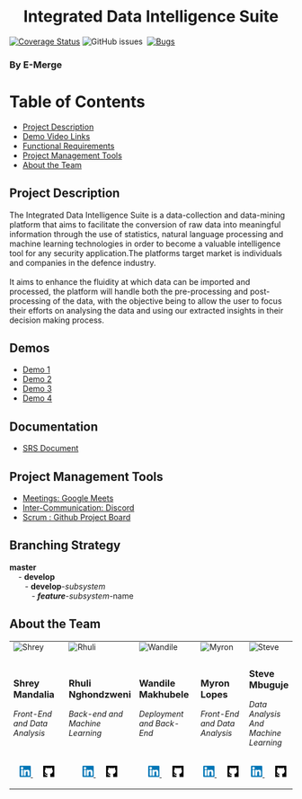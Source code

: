 <div align="center"> <h1> Integrated Data Intelligence Suite </h1> </div>

[![Coverage Status](https://coveralls.io/repos/github/COS301-SE-2021/Integrated-Data-Intelligence-Suite/badge.svg?branch=master)](https://coveralls.io/github/COS301-SE-2021/Integrated-Data-Intelligence-Suite?branch=master) ![GitHub issues](https://img.shields.io/github/issues/COS301-SE-2021/Integrated-Data-Intelligence-Suite) &nbsp;[![Bugs](https://sonarcloud.io/api/project_badges/measure?project=COS301-SE-2021_Integrated-Data-Intelligence-Suite&metric=bugs)](https://sonarcloud.io/dashboard?id=COS301-SE-2021_Integrated-Data-Intelligence-Suite)





<h3>By E-Merge</h3>

# Table of Contents
- [Project Description](#project-overview)
- [Demo Video Links](#demo-video-links)
- [Functional Requirements](#srs)
- [Project Management Tools](#project-board)
- [About the Team](#about-members)

<a name="project-overview"></a>
## Project Description
The Integrated Data Intelligence Suite is a data-collection and data-mining platform that aims to facilitate the conversion of raw data into meaningful information through the use of statistics, natural language processing and machine learning technologies in order to become a valuable intelligence tool for any security application.The platforms target market is individuals and companies in the defence industry.
<br><br>
It aims to enhance the fluidity at which data can be imported and processed, the platform will handle both the pre-processing and post-processing of the data, with the objective being to allow the user to focus their efforts on analysing the data and using our extracted insights in their decision making process.

<a name="demo-video-links"></a>
## Demos
* [Demo 1](https://drive.google.com/drive/folders/1lFnGthxIPIuZHPTG4wG-Ffy6VKT2yWHK?usp=sharing)
* [Demo 2]()
* [Demo 3]()
* [Demo 4]()

<a name="srs"></a>
## Documentation
* [SRS Document](https://www.overleaf.com/read/wqrzstnshqpt)

<a name="project-board"></a>
## Project Management Tools
* [Meetings: Google Meets]()
* [Inter-Communication: Discord]()
* [Scrum : Github Project Board](https://github.com/COS301-SE-2021/Integrated-Data-Intelligence-Suite/projects/8)

<a name="branching strategy"></a>
## Branching Strategy
**master** <br>
&nbsp;&nbsp;&nbsp; - **develop** <br>
&nbsp;&nbsp;&nbsp;&nbsp;&nbsp;&nbsp; - **develop**-*subsystem* <br>
&nbsp;&nbsp;&nbsp;&nbsp;&nbsp;&nbsp;&nbsp;&nbsp;&nbsp; - ***feature***-*subsystem*-name

<a name="about-members"></a>
## About the Team

<!-- <h2 align="center">Contact on</h2> -->

<!-- <p align="center">
  <a href="https://www.linkedin.com/in/akshat-tamrakar">
    <img  alt="Linkedin" width="15px" src="https://raw.githubusercontent.com/dev-akshat/archive/main/images/svgs/social_media/linkedin.svg"/>
  &nbsp&nbsp&nbsp&nbsp
  <a href="https://github.com/dev-akshat">
    <img alt="GitHub" width="15px" src="https://raw.githubusercontent.com/dev-akshat/archive/main/images/svgs/social_media/github.svg"/>
  </a>
</p> -->


<table>
<tr>
  <td style="width: 25%;">
    <img alt="Shrey" src="https://i.imgur.com/sX6JNYi.jpg" width="200pt">
  </td>
  <td style="width: 25%;">
    <img alt="Rhuli" src="https://media-exp3.licdn.com/dms/image/C4D03AQFPjkvXxyQa2A/profile-displayphoto-shrink_800_800/0/1622998182638?e=1628726400&v=beta&t=EfToBL0VX5o8tmkDrypVcaeCgjrO8rbTugAvmRIavTg" width="200pt">
  </td>
  <td style="width: 25%;">
    <img alt="Wandile" src="https://media-exp1.licdn.com/dms/image/C4D03AQF9xmaPIT4sGA/profile-displayphoto-shrink_800_800/0/1613066923973?e=1628121600&v=beta&t=pI14hAWqRKAxs6mTpmSy6wBnAYdCtkxFk4sMss2SSts" width="200pt" >
  </td>
  <td style="width: 25%;">
    <img alt="Myron" src="https://github.com/myronlopes-tuks/myronlopes-tuks.github.io/blob/main/formal_shadow.jpg" width="200pt">
  </td>
  <td style="width: 25%;">
    <img alt="Steve" src="https://media-exp3.licdn.com/dms/image/C5603AQFu0hLlJM_kAg/profile-displayphoto-shrink_800_800/0/1618570420545?e=1628726400&v=beta&t=ttnSEtIGAVcnokld3u7jrSib4DcsS_n9U2j3FB4v_uE" width="200pt">
  </td>
</tr>

<tr>
  <td style="width: 25%;">
    <h3>Shrey Mandalia</h3>
    <p><em>Front-End and Data Analysis</em></p>
  </td>

   <td style="width: 25%;">
    <h3>Rhuli Nghondzweni</h3>
    <p><em>Back-end and Machine Learning</em></p>
  </td>

  <td style="width: 25%;">
    <h3>Wandile Makhubele</h3>
    <p><em>Deployment and Back-End</em></p>
  </td>
  
  <td style="width: 25%">
    <h3>Myron Lopes</h3>
    <p><em>Front-End and Data Analysis</em></p>
  </td>

  <td style="width: 25%;">
    <h3>Steve Mbuguje</h3>
    <p><em>Data Analysis And Machine Learning</em></p>
  </td>

</tr>

<tr>
  <td>
    <p><p align="center">
      <a href="https://www.linkedin.com/in/shrey-mandalia-5b9a961b8/">
        <img  alt="Linkedin" width="20px" src="https://raw.githubusercontent.com/dev-akshat/archive/main/images/svgs/social_media/linkedin.svg"/>
      </a>
      &nbsp&nbsp&nbsp&nbsp
      <a href="https://github.com/dev-akshat">
        <img alt="GitHub" width="20px" src="https://raw.githubusercontent.com/dev-akshat/archive/main/images/svgs/social_media/github.svg"/>
      </a>
    </p></p>
  </td>

  <td>
    <p><p align="center">
      <a href="https://www.linkedin.com/in/rhuli-nghondzweni-28a0a6210/">
        <img  alt="Linkedin" width="20px" src="https://raw.githubusercontent.com/dev-akshat/archive/main/images/svgs/social_media/linkedin.svg"/>
      </a>
      &nbsp&nbsp&nbsp&nbsp
      <a href="https://github.com/u18003517-Rhuli">
        <img alt="GitHub" width="20px" src="https://raw.githubusercontent.com/dev-akshat/archive/main/images/svgs/social_media/github.svg"/>
      </a>
    </p></p>
  </td>

  <td>
    <p><p align="center">
      <a href="https://www.linkedin.com/in/wandile-makhubele-4a2579131">
        <img  alt="Linkedin" width="20px" src="https://raw.githubusercontent.com/dev-akshat/archive/main/images/svgs/social_media/linkedin.svg"/>
      </a>
      &nbsp&nbsp&nbsp&nbsp
      <a href="https://github.com/abDivergent">
        <img alt="GitHub" width="20px" src="https://raw.githubusercontent.com/dev-akshat/archive/main/images/svgs/social_media/github.svg"/>
      </a>
    </p></p>
  </td>

  <td>
    <p><p align="center">
      <a href="https://www.linkedin.com/in/myron-lopes/">
        <img  alt="Linkedin" width="20px" src="https://raw.githubusercontent.com/dev-akshat/archive/main/images/svgs/social_media/linkedin.svg"/>
      </a>
      &nbsp&nbsp&nbsp&nbsp
      <a href="https://github.com/myronlopes-tuks">
        <img alt="GitHub" width="20px" src="https://raw.githubusercontent.com/dev-akshat/archive/main/images/svgs/social_media/github.svg"/>
      </a>
    </p></p>
  </td>
  
  <td>
    <p><p align="center">
      <a href="https://www.linkedin.com/in/steve-mbuguje-851b1520b/">
        <img  alt="Linkedin" width="20px" src="https://raw.githubusercontent.com/dev-akshat/archive/main/images/svgs/social_media/linkedin.svg"/>
      </a>
      &nbsp&nbsp&nbsp&nbsp
      <a href="https://github.com/u18008390">
        <img alt="GitHub" width="20px" src="https://raw.githubusercontent.com/dev-akshat/archive/main/images/svgs/social_media/github.svg"/>
      </a>
    </p></p>
  </td>

</tr>


</table>


